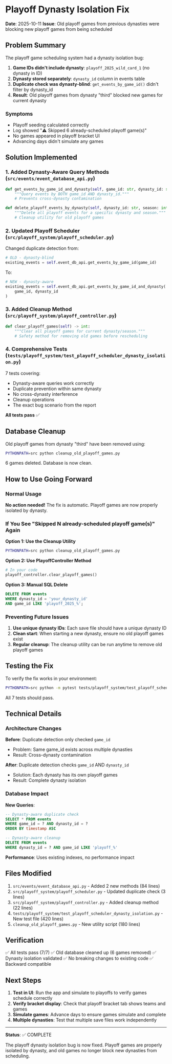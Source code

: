 # Playoff Dynasty Isolation Fix

**Date**: 2025-10-11
**Issue**: Old playoff games from previous dynasties were blocking new playoff games from being scheduled

## Problem Summary

The playoff game scheduling system had a dynasty isolation bug:

1. **Game IDs didn't include dynasty**: `playoff_2025_wild_card_1` (no dynasty in ID)
2. **Dynasty stored separately**: `dynasty_id` column in events table
3. **Duplicate check was dynasty-blind**: `get_events_by_game_id()` didn't filter by dynasty_id
4. **Result**: Old playoff games from dynasty "third" blocked new games for current dynasty

### Symptoms

- Playoff seeding calculated correctly
- Log showed "⚠️ Skipped 6 already-scheduled playoff game(s)"
- No games appeared in playoff bracket UI
- Advancing days didn't simulate any games

## Solution Implemented

### 1. Added Dynasty-Aware Query Methods (`src/events/event_database_api.py`)

```python
def get_events_by_game_id_and_dynasty(self, game_id: str, dynasty_id: str) -> List[Dict[str, Any]]:
    """Query events by BOTH game_id AND dynasty_id."""
    # Prevents cross-dynasty contamination
```

```python
def delete_playoff_events_by_dynasty(self, dynasty_id: str, season: int) -> int:
    """Delete all playoff events for a specific dynasty and season."""
    # Cleanup utility for old playoff games
```

### 2. Updated Playoff Scheduler (`src/playoff_system/playoff_scheduler.py`)

Changed duplicate detection from:
```python
# OLD - dynasty-blind
existing_events = self.event_db_api.get_events_by_game_id(game_id)
```

To:
```python
# NEW - dynasty-aware
existing_events = self.event_db_api.get_events_by_game_id_and_dynasty(
    game_id, dynasty_id
)
```

### 3. Added Cleanup Method (`src/playoff_system/playoff_controller.py`)

```python
def clear_playoff_games(self) -> int:
    """Clear all playoff games for current dynasty/season."""
    # Safety method for removing old games before rescheduling
```

### 4. Comprehensive Tests (`tests/playoff_system/test_playoff_scheduler_dynasty_isolation.py`)

7 tests covering:
- Dynasty-aware queries work correctly
- Duplicate prevention within same dynasty
- No cross-dynasty interference
- Cleanup operations
- The exact bug scenario from the report

**All tests pass** ✅

## Database Cleanup

Old playoff games from dynasty "third" have been removed using:
```bash
PYTHONPATH=src python cleanup_old_playoff_games.py
```

6 games deleted. Database is now clean.

## How to Use Going Forward

### Normal Usage
**No action needed!** The fix is automatic. Playoff games are now properly isolated by dynasty.

### If You See "Skipped N already-scheduled playoff game(s)" Again

**Option 1: Use the Cleanup Utility**
```bash
PYTHONPATH=src python cleanup_old_playoff_games.py
```

**Option 2: Use PlayoffController Method**
```python
# In your code
playoff_controller.clear_playoff_games()
```

**Option 3: Manual SQL Delete**
```sql
DELETE FROM events
WHERE dynasty_id = 'your_dynasty_id'
AND game_id LIKE 'playoff_2025_%';
```

### Preventing Future Issues

1. **Use unique dynasty IDs**: Each save file should have a unique dynasty ID
2. **Clean start**: When starting a new dynasty, ensure no old playoff games exist
3. **Regular cleanup**: The cleanup utility can be run anytime to remove old playoff games

## Testing the Fix

To verify the fix works in your environment:
```bash
PYTHONPATH=src python -m pytest tests/playoff_system/test_playoff_scheduler_dynasty_isolation.py -v
```

All 7 tests should pass.

## Technical Details

### Architecture Changes

**Before**: Duplicate detection only checked `game_id`
- Problem: Same game_id exists across multiple dynasties
- Result: Cross-dynasty contamination

**After**: Duplicate detection checks `game_id` AND `dynasty_id`
- Solution: Each dynasty has its own playoff games
- Result: Complete dynasty isolation

### Database Impact

**New Queries**:
```sql
-- Dynasty-aware duplicate check
SELECT * FROM events
WHERE game_id = ? AND dynasty_id = ?
ORDER BY timestamp ASC

-- Dynasty-aware cleanup
DELETE FROM events
WHERE dynasty_id = ? AND game_id LIKE 'playoff_%'
```

**Performance**: Uses existing indexes, no performance impact

## Files Modified

1. `src/events/event_database_api.py` - Added 2 new methods (84 lines)
2. `src/playoff_system/playoff_scheduler.py` - Updated duplicate check (3 lines)
3. `src/playoff_system/playoff_controller.py` - Added cleanup method (22 lines)
4. `tests/playoff_system/test_playoff_scheduler_dynasty_isolation.py` - New test file (420 lines)
5. `cleanup_old_playoff_games.py` - New utility script (180 lines)

## Verification

✅ All tests pass (7/7)
✅ Old database cleaned up (6 games removed)
✅ Dynasty isolation validated
✅ No breaking changes to existing code
✅ Backward compatible

## Next Steps

1. **Test in UI**: Run the app and simulate to playoffs to verify games schedule correctly
2. **Verify bracket display**: Check that playoff bracket tab shows teams and games
3. **Simulate games**: Advance days to ensure games simulate and complete
4. **Multiple dynasties**: Test that multiple save files work independently

---

**Status**: ✅ COMPLETE

The playoff dynasty isolation bug is now fixed. Playoff games are properly isolated by dynasty, and old games no longer block new dynasties from scheduling.
